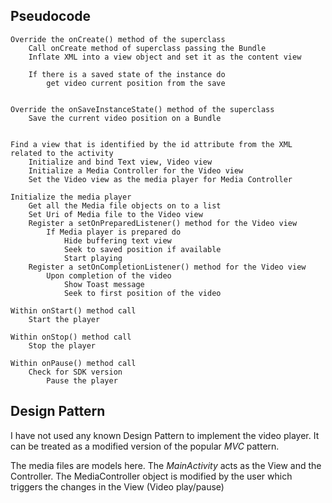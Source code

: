 ## Pseudocode

	Override the onCreate() method of the superclass
		Call onCreate method of superclass passing the Bundle
		Inflate XML into a view object and set it as the content view
		
		If there is a saved state of the instance do
			get video current position from the save
			
			
	Override the onSaveInstanceState() method of the superclass
		Save the current video position on a Bundle


	Find a view that is identified by the id attribute from the XML related to the activity
		Initialize and bind Text view, Video view
		Initialize a Media Controller for the Video view
		Set the Video view as the media player for Media Controller

	Initialize the media player
		Get all the Media file objects on to a list
		Set Uri of Media file to the Video view
		Register a setOnPreparedListener() method for the Video view
			If Media player is prepared do
				Hide buffering text view
				Seek to saved position if available
				Start playing
		Register a setOnCompletionListener() method for the Video view
			Upon completion of the video
				Show Toast message
				Seek to first position of the video
	
	Within onStart() method call
		Start the player
	
	Within onStop() method call
		Stop the player
		
	Within onPause() method call
		Check for SDK version
			Pause the player

## Design Pattern

I have not used any known Design Pattern to implement the video player. It can be treated as a modified version of the popular *MVC* pattern. 

The media files are models here.
The *MainActivity* acts as the View and the Controller. The MediaController object is modified by the user which triggers the changes in the View (Video play/pause)
